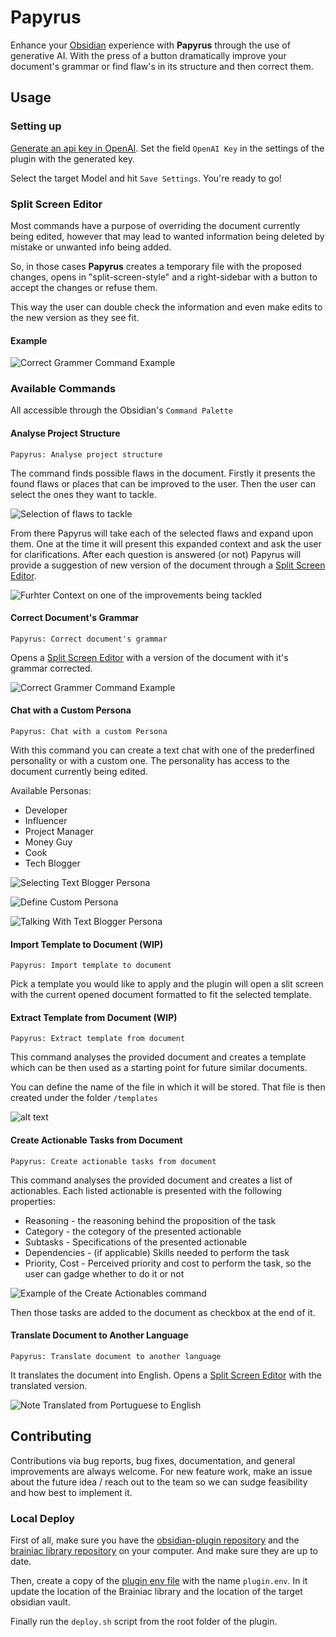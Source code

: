 # Papyrus

Enhance your [Obsidian](https://github.com/blacksmithgu/obsidian-dataview?tab=readme-ov-file) experience with **Papyrus** through the use of generative AI. With the press of a button dramatically improve your document's grammar or find flaw's in its structure and then correct them.

## Usage

### Setting up

[Generate an api key in OpenAI](https://platform.openai.com/api-keys). Set the field `OpenAI Key` in the settings of the plugin with the generated key.

Select the target Model and hit `Save Settings`. You're ready to go!

### Split Screen Editor

Most commands have a purpose of overriding the document currently being edited, however that may lead to wanted information being deleted by mistake or unwanted info being added. 

So, in those cases **Papyrus** creates a temporary file with the proposed changes, opens in "split-screen-style" and a right-sidebar with a button to accept the changes or refuse them.

This way the user can double check the information and even make edits to the new version as they see fit.

#### Example

![Correct Grammer Command Example](docs/img/CorrectGrammar.example.png)

### Available Commands

All accessible through the Obsidian's `Command Palette`

#### Analyse Project Structure

`Papyrus: Analyse project structure`

The command finds possible flaws in the document. Firstly it presents the found flaws or places that can be improved to the user. Then the user can select the ones they want to tackle.

![Selection of flaws to tackle](docs/img/SelectionOfFailsInProjectStructure.png)

From there Papyrus will take each of the selected flaws and expand upon them. One at the time it will present this expanded context and ask the user for clarifications. After each question is answered (or not) Papyrus will provide a suggestion of new version of the document through a [Split Screen Editor](#split-screen-editor).

![Furhter Context on one of the improvements being tackled](docs/img/SpecificProjectStructureExpand.png)

#### Correct Document's Grammar

`Papyrus: Correct document's grammar`

Opens a [Split Screen Editor](#split-screen-editor) with a version of the document with it's grammar corrected.

![Correct Grammer Command Example](docs/img/CorrectGrammar.example.png)

#### Chat with a Custom Persona

`Papyrus: Chat with a custom Persona`

With this command you can create a text chat with one of the prederfined personality or with a custom one. The personality has access to the document currently being edited.

Available Personas:
- Developer
- Influencer
- Project Manager
- Money Guy
- Cook
- Tech Blogger

![Selecting Text Blogger Persona](docs/img/SelectTextBloggerPersona.example.png)

![Define Custom Persona](docs/img/CustomPersona.example.png)

![Talking With Text Blogger Persona](docs/img/ChattingWithTextBloggerPersona.example.png)

#### Import Template to Document (WIP)

`Papyrus: Import template to document`

Pick a template you would like to apply and the plugin will open a slit screen with the current opened document formatted to fit the selected template.

#### Extract Template from Document (WIP)

`Papyrus: Extract template from document`

This command analyses the provided document and creates a template which can be then used as a starting point for future similar documents.

You can define the name of the file in which it will be stored. That file is then created under the folder `/templates`

![alt text](docs/img/ExtractTemplatePrompt_example.png)

#### Create Actionable Tasks from Document

`Papyrus: Create actionable tasks from document`

This command analyses the provided document and creates a list of actionables. Each listed actionable is presented with the following properties:
- Reasoning - the reasoning behind the proposition of the task
- Category - the cotegory of the presented actionable
- Subtasks - Specifications of the presented actionable
- Dependencies - (if applicable) Skills needed to perform the task
- Priority, Cost - Perceived priority and cost to perform the task, so the user can gadge whether to do it or not

![Example of the Create Actionables command](docs/img/ActionableExample.png)

Then those tasks are added to the document as checkbox at the end of it.

#### Translate Document to Another Language

`Papyrus: Translate document to another language`

It translates the document into English. Opens a [Split Screen Editor](#split-screen-editor) with the translated version.

![Note Translated from Portuguese to English](docs/img/TranslateDocumentToAnotherLanguage.example.png)

## Contributing

Contributions via bug reports, bug fixes, documentation, and general improvements are always welcome. For new feature work, make an issue about the future idea / reach out to the team so we can sudge feasibility and how best to implement it.

### Local Deploy

First of all, make sure you have the [obsidian-plugin repository](https://github.com/Papyrus-doc-ai/papyrus-obsidian) and the [brainiac library repository](https://github.com/Papyrus-doc-ai/papyrus-brainiac) on your computer. And make sure they are up to date.

Then, create a copy of the [plugin env file](deploy/plugin.env.example) with the name `plugin.env`. In it update the location of the Brainiac library and the location of the target obsidian vault.

Finally run the `deploy.sh` script from the root folder of the plugin.
